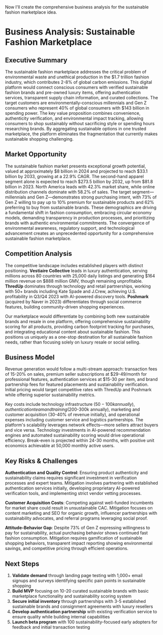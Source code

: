 <!-- 
Original Idea: Sustainable fashion marketplace
Generated: 2025-08-13T10:42:01.690944
Agent: Analyst v1 (Phase 1)
Duration: 154.7s
Messages: 10
WebSearches: 3
-->

Now I'll create the comprehensive business analysis for the sustainable fashion marketplace idea.

# Business Analysis: Sustainable Fashion Marketplace

## Executive Summary

The sustainable fashion marketplace addresses the critical problem of environmental waste and unethical production in the $1.7 trillion fashion industry, which contributes 2-8% of global carbon emissions. This digital platform would connect conscious consumers with verified sustainable fashion brands and pre-owned luxury items, offering authentication services, transparent supply chain information, and curated collections. The target customers are environmentally-conscious millennials and Gen Z consumers who represent 40% of global consumers with $143 billion in spending power. The key value proposition combines convenience, authenticity verification, and environmental impact tracking, allowing consumers to shop sustainably without sacrificing style or spending hours researching brands. By aggregating sustainable options in one trusted marketplace, the platform eliminates the fragmentation that currently makes sustainable shopping challenging.

## Market Opportunity

The sustainable fashion market presents exceptional growth potential, valued at approximately $8 billion in 2024 and projected to reach $33.1 billion by 2033, growing at a 22.9% CAGR. The second-hand apparel segment alone is expected to reach $273.5 billion by 2032, up from $81.8 billion in 2023. North America leads with 42.3% market share, while online distribution channels dominate with 58.2% of sales. The target segment—millennials and Gen Z—demonstrates strong purchasing intent, with 73% of Gen Z willing to pay up to 10% premium for sustainable products and 62% preferring to buy from sustainable brands. These demographics are driving a fundamental shift in fashion consumption, embracing circular economy models, demanding transparency in production processes, and prioritizing brands with authentic environmental commitments. The convergence of environmental awareness, regulatory support, and technological advancement creates an unprecedented opportunity for a comprehensive sustainable fashion marketplace.

## Competition Analysis

The competitive landscape includes established players with distinct positioning. **Vestiaire Collective** leads in luxury authentication, serving millions across 80 countries with 25,000 daily listings and generating $164 million revenue on $888 million GMV, though remaining unprofitable. **ThredUp** dominates through technology and retail partnerships, working with 50+ brands including Kate Spade and J.Crew, achieving U.S. profitability in Q3/Q4 2023 with AI-powered discovery tools. **Poshmark** (acquired by Naver in 2023) differentiates through social commerce features, building community-driven shopping experiences. 

Our marketplace would differentiate by combining both new sustainable brands and resale in one platform, offering comprehensive sustainability scoring for all products, providing carbon footprint tracking for purchases, and integrating educational content about sustainable fashion. This positions us uniquely as a one-stop destination for all sustainable fashion needs, rather than focusing solely on luxury resale or social selling.

## Business Model

Revenue generation would follow a multi-stream approach: transaction fees of 15-20% on sales, premium seller subscriptions at $29-49/month for professional features, authentication services at $15-30 per item, and brand partnership fees for featured placements and sustainability verification. Initial pricing would target competitive rates with ThredUp and Poshmark while offering superior sustainability metrics. 

Key costs include technology infrastructure ($50-100k annually), authentication team and training ($200-300k annually), marketing and customer acquisition (30-40% of revenue initially), and operational expenses including customer service and logistics partnerships. The platform's scalability leverages network effects—more sellers attract buyers and vice versa. Technology investments in AI-powered recommendation engines and automated sustainability scoring would drive operational efficiency. Break-even is projected within 24-30 months, with positive unit economics achievable at 50,000 monthly active users.

## Key Risks & Challenges

**Authentication and Quality Control**: Ensuring product authenticity and sustainability claims requires significant investment in verification processes and expert teams. Mitigation involves partnering with established authentication services initially, developing proprietary AI-powered verification tools, and implementing strict vendor vetting processes.

**Customer Acquisition Costs**: Competing against well-funded incumbents for market share could result in unsustainable CAC. Mitigation focuses on content marketing and SEO for organic growth, influencer partnerships with sustainability advocates, and referral programs leveraging social proof.

**Attitude-Behavior Gap**: Despite 73% of Gen Z expressing willingness to pay for sustainability, actual purchasing behavior shows continued fast fashion consumption. Mitigation requires gamification of sustainable shopping behaviors, transparent impact reporting showing environmental savings, and competitive pricing through efficient operations.

## Next Steps

1. **Validate demand** through landing page testing with 1,000+ email signups and surveys identifying specific pain points in sustainable shopping
2. **Build MVP** focusing on 10-20 curated sustainable brands with basic marketplace functionality and sustainability scoring system
3. **Secure initial inventory** through partnerships with 3-5 established sustainable brands and consignment agreements with luxury resellers
4. **Develop authentication partnership** with existing verification service to ensure quality while building internal capabilities
5. **Launch beta program** with 100 sustainability-focused early adopters for feedback and initial transaction testing